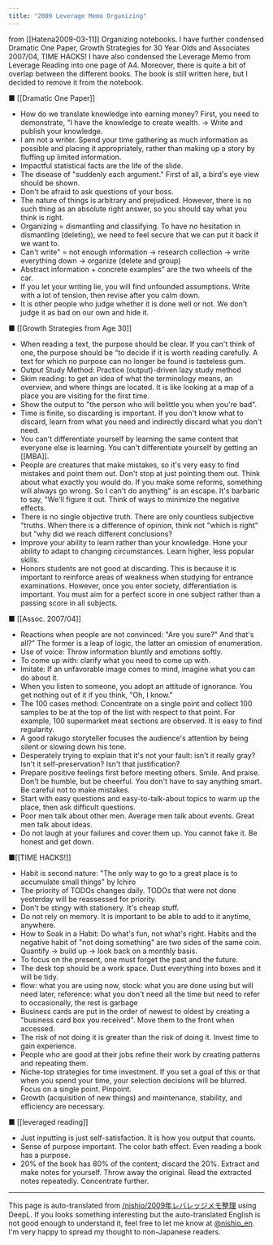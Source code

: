 ```yaml
---
title: "2009 Leverage Memo Organizing"
---
```


from [[Hatena2009-03-11]]
Organizing notebooks. I have further condensed Dramatic One Paper, Growth Strategies for 30 Year Olds and Associates 2007/04, TIME HACKS! I have also condensed the Leverage Memo from Leverage Reading into one page of A4. Moreover, there is quite a bit of overlap between the different books. The book is still written here, but I decided to remove it from the notebook.

■ [[Dramatic One Paper]]
- How do we translate knowledge into earning money? First, you need to demonstrate, "I have the knowledge to create wealth. → Write and publish your knowledge.
- I am not a writer. Spend your time gathering as much information as possible and placing it appropriately, rather than making up a story by fluffing up limited information.
- Impactful statistical facts are the life of the slide.
- The disease of "suddenly each argument." First of all, a bird's eye view should be shown.
- Don't be afraid to ask questions of your boss.
- The nature of things is arbitrary and prejudiced. However, there is no such thing as an absolute right answer, so you should say what you think is right.
- Organizing = dismantling and classifying. To have no hesitation in dismantling (deleting), we need to feel secure that we can put it back if we want to.
- Can't write" = not enough information → research collection → write everything down → organize (delete and group)
- Abstract information + concrete examples" are the two wheels of the car.
- If you let your writing lie, you will find unfounded assumptions. Write with a lot of tension, then revise after you calm down.
- It is other people who judge whether it is done well or not. We don't judge it as bad on our own and hide it.

■ [[Growth Strategies from Age 30]]
- When reading a text, the purpose should be clear. If you can't think of one, the purpose should be "to decide if it is worth reading carefully. A text for which no purpose can no longer be found is tasteless gum.
- Output Study Method: Practice (output)-driven lazy study method
- Skim reading: to get an idea of what the terminology means, an overview, and where things are located. It is like looking at a map of a place you are visiting for the first time.
- Show the output to "the person who will belittle you when you're bad".
- Time is finite, so discarding is important. If you don't know what to discard, learn from what you need and indirectly discard what you don't need.
- You can't differentiate yourself by learning the same content that everyone else is learning. You can't differentiate yourself by getting an [[MBA]].
- People are creatures that make mistakes, so it's very easy to find mistakes and point them out. Don't stop at just pointing them out. Think about what exactly you would do. If you make some reforms, something will always go wrong. So I can't do anything" is an escape. It's barbaric to say, "We'll figure it out. Think of ways to minimize the negative effects.
- There is no single objective truth. There are only countless subjective "truths. When there is a difference of opinion, think not "which is right" but "why did we reach different conclusions?
- Improve your ability to learn rather than your knowledge. Hone your ability to adapt to changing circumstances. Learn higher, less popular skills.
- Honors students are not good at discarding. This is because it is important to reinforce areas of weakness when studying for entrance examinations. However, once you enter society, differentiation is important. You must aim for a perfect score in one subject rather than a passing score in all subjects.

■ [[Assoc. 2007/04]]
- Reactions when people are not convinced: "Are you sure?" And that's all?" The former is a leap of logic, the latter an omission of enumeration.
- Use of voice: Throw information bluntly and emotions softly.
- To come up with: clarify what you need to come up with.
- Imitate: If an unfavorable image comes to mind, imagine what you can do about it.
- When you listen to someone, you adopt an attitude of ignorance. You get nothing out of it if you think, "Oh, I know."
- The 100 cases method: Concentrate on a single point and collect 100 samples to be at the top of the list with respect to that point. For example, 100 supermarket meat sections are observed. It is easy to find regularity.
- A good rakugo storyteller focuses the audience's attention by being silent or slowing down his tone.
- Desperately trying to explain that it's not your fault: isn't it really gray? Isn't it self-preservation? Isn't that justification?
- Prepare positive feelings first before meeting others. Smile. And praise. Don't be humble, but be cheerful. You don't have to say anything smart. Be careful not to make mistakes.
- Start with easy questions and easy-to-talk-about topics to warm up the place, then ask difficult questions.
- Poor men talk about other men. Average men talk about events. Great men talk about ideas.
- Do not laugh at your failures and cover them up. You cannot fake it. Be honest and get down.

■[[TIME HACKS!]]
- Habit is second nature: "The only way to go to a great place is to accumulate small things" by Ichiro
- The priority of TODOs changes daily. TODOs that were not done yesterday will be reassessed for priority.
- Don't be stingy with stationery. It's cheap stuff.
- Do not rely on memory. It is important to be able to add to it anytime, anywhere.
- How to Soak in a Habit: Do what's fun, not what's right. Habits and the negative habit of "not doing something" are two sides of the same coin. Quantify -> build up -> look back on a monthly basis.
- To focus on the present, one must forget the past and the future.
- The desk top should be a work space. Dust everything into boxes and it will be tidy.
- flow: what you are using now, stock: what you are done using but will need later, reference: what you don't need all the time but need to refer to occasionally, the rest is garbage
- Business cards are put in the order of newest to oldest by creating a "business card box you received". Move them to the front when accessed.
- The risk of not doing it is greater than the risk of doing it. Invest time to gain experience.
- People who are good at their jobs refine their work by creating patterns and repeating them.
- Niche-top strategies for time investment. If you set a goal of this or that when you spend your time, your selection decisions will be blurred. Focus on a single point. Pinpoint.
- Growth (acquisition of new things) and maintenance, stability, and efficiency are necessary.

■ [[leveraged reading]]
- Just inputting is just self-satisfaction. It is how you output that counts.
- Sense of purpose important. The color bath effect. Even reading a book has a purpose.
- 20% of the book has 80% of the content; discard the 20%. Extract and make notes for yourself. Throw away the original. Read the extracted notes repeatedly. Concentrate further.

---
This page is auto-translated from [/nishio/2009年レバレッジメモ整理](https://scrapbox.io/nishio/2009年レバレッジメモ整理) using DeepL. If you looks something interesting but the auto-translated English is not good enough to understand it, feel free to let me know at [@nishio_en](https://twitter.com/nishio_en). I'm very happy to spread my thought to non-Japanese readers.